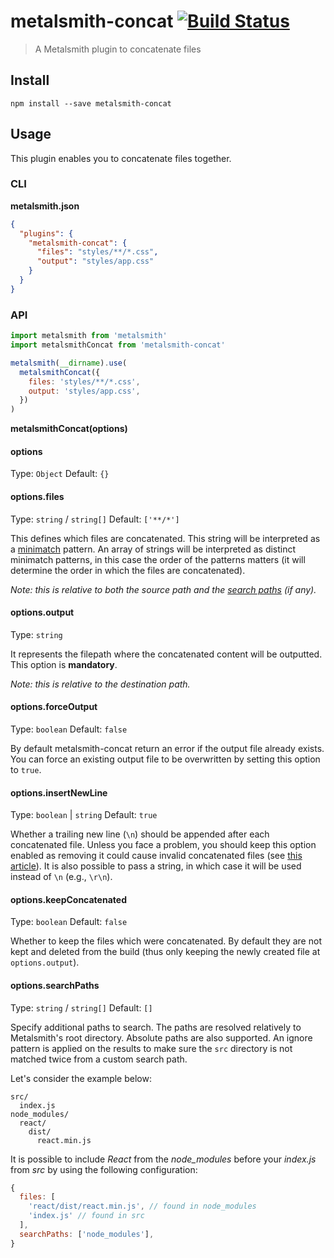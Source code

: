 # metalsmith-concat [![Build Status](https://travis-ci.org/aymericbeaumet/metalsmith-concat.svg?branch=master)](https://travis-ci.org/aymericbeaumet/metalsmith-concat)

> A Metalsmith plugin to concatenate files

## Install

```shell
npm install --save metalsmith-concat
```

## Usage

This plugin enables you to concatenate files together.

### CLI

**metalsmith.json**

```json
{
  "plugins": {
    "metalsmith-concat": {
      "files": "styles/**/*.css",
      "output": "styles/app.css"
    }
  }
}
```

### API

```javascript
import metalsmith from 'metalsmith'
import metalsmithConcat from 'metalsmith-concat'

metalsmith(__dirname).use(
  metalsmithConcat({
    files: 'styles/**/*.css',
    output: 'styles/app.css',
  })
)
```

**metalsmithConcat(options)**

#### options

Type: `Object`
Default: `{}`

#### options.files

Type: `string` / `string[]`
Default: `['**/*']`

This defines which files are concatenated. This string will be interpreted as a
[minimatch](https://github.com/isaacs/minimatch) pattern. An array of strings
will be interpreted as distinct minimatch patterns, in this case the order of
the patterns matters (it will determine the order in which the files are
concatenated).

_Note: this is relative to both the source path and the [search
paths](https://github.com/aymericbeaumet/metalsmith-concat#optionssearchpaths)
(if any)._

#### options.output

Type: `string`

It represents the filepath where the concatenated content will be outputted.
This option is **mandatory**.

_Note: this is relative to the destination path._

#### options.forceOutput

Type: `boolean`
Default: `false`

By default metalsmith-concat return an error if the output file already exists.
You can force an existing output file to be overwritten by setting this option
to `true`.

#### options.insertNewLine

Type: `boolean` | `string`
Default: `true`

Whether a trailing new line (`\n`) should be appended after each concatenated
file. Unless you face a problem, you should keep this option enabled as
removing it could cause invalid concatenated files (see [this
article](http://evanhahn.com/newline-necessary-at-the-end-of-javascript-files/)).
It is also possible to pass a string, in which case it will be used instead
of `\n` (e.g., `\r\n`).

#### options.keepConcatenated

Type: `boolean`
Default: `false`

Whether to keep the files which were concatenated. By default they are not kept
and deleted from the build (thus only keeping the newly created file at
`options.output`).

#### options.searchPaths

Type: `string` / `string[]`
Default: `[]`

Specify additional paths to search. The paths are resolved relatively to
Metalsmith's root directory. Absolute paths are also supported. An ignore
pattern is applied on the results to make sure the `src` directory is not
matched twice from a custom search path.

Let's consider the example below:

```
src/
  index.js
node_modules/
  react/
    dist/
      react.min.js
```

It is possible to include _React_ from the _node_modules_ before your _index.js_
from _src_ by using the following configuration:

```javascript
{
  files: [
    'react/dist/react.min.js', // found in node_modules
    'index.js' // found in src
  ],
  searchPaths: ['node_modules'],
}
```
